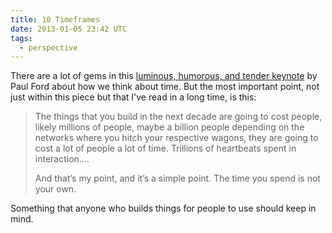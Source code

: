 ```yaml
---
title: 10 Timeframes
date: 2013-01-05 23:42 UTC
tags:
  - perspective
---
```


There are a lot of gems in this [luminous, humorous, and tender keynote](http://contentsmagazine.com/articles/10-timeframes/) by Paul Ford about how we think about time. But the most important point, not just within this piece but that I've read in a long time, is this:

<!--more-->

> The things that you build in the next decade are going to cost people, likely millions of people, maybe a billion people depending on the networks where you hitch your respective wagons, they are going to cost a lot of people a lot of time. Trillions of heartbeats spent in interaction....
>
> And that’s my point, and it’s a simple point. The time you spend is not your own.

Something that anyone who builds things for people to use should keep in mind.
